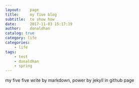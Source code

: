 ```yaml
---
layout:    page
title:     my five blog
subtitle:  to show how
date:      2017-11-03 15:17:19
author:    donaldhan
catalog: true
category: life
categories:
    - life
tags:
    - test
    - donaldhan
    - spring  
---
```


my five five write by markdown, power by jekyll in github page

